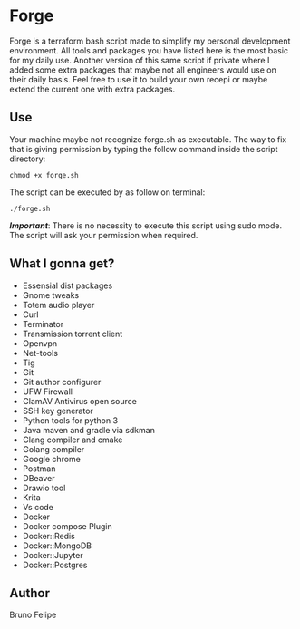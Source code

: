 # Forge

Forge is a terraform bash script made to simplify my personal development environment.
All tools and packages you have listed here is the most basic for my daily use.
Another version of this same script if private where I added some extra packages that maybe not all engineers would use on their daily basis. Feel free to use it to build your own recepi or maybe extend the current one with extra packages.

## Use

Your machine maybe not recognize forge.sh as executable. The way to fix that is giving permission by typing the follow command inside the script directory:

    chmod +x forge.sh

The script can be executed by as follow on terminal:

    ./forge.sh

***Important***: There is no necessity to execute this script using sudo mode. The script will ask your permission when required.

## What I gonna get?

- Essensial dist packages
- Gnome tweaks
- Totem audio player
- Curl
- Terminator
- Transmission torrent client
- Openvpn
- Net-tools
- Tig
- Git
- Git author configurer
- UFW Firewall
- ClamAV Antivirus open source
- SSH key generator
- Python tools for python 3
- Java maven and gradle via sdkman
- Clang compiler and cmake
- Golang compiler
- Google chrome
- Postman
- DBeaver
- Drawio tool
- Krita
- Vs code
- Docker
- Docker compose Plugin
- Docker::Redis
- Docker::MongoDB
- Docker::Jupyter
- Docker::Postgres

## Author

Bruno Felipe
